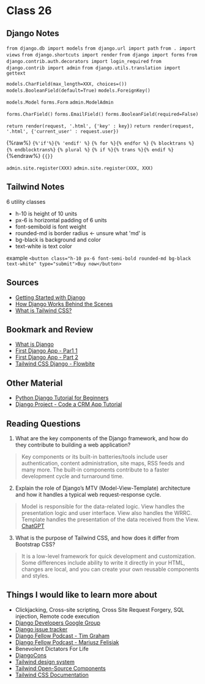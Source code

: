 # Class 26

## Django Notes
`from django.db import models`
`from django.url import path`
`from . import views`
`from django.shortcuts import render`
`from django import forms`
`from django.contrib.auth.decorators import login_required`
`from django.contrib import admin`
`from django.utils.translation import gettext`

`models.CharField(max_length=XXX, choices=())`
`models.BooleanField(default=True)`
`models.ForeignKey()`

`models.Model`
`forms.Form`
`admin.ModelAdmin`

`forms.CharField()`
`forms.EmailField()`
`forms.BooleanField(required=False)`

`return render(request, '.html', {'key' : key})`
`return render(request, '.html', {'current_user' : request.user})`

{%raw%}
`{%'if'%}{% 'endif' %}` 
`{% for %}{% endfor %}`
`{% blocktrans %}{% endblocktrans%}`
`{% plural %}`
`{% if %}{% trans %}{% endif %}` 
{%endraw%}
`{{}}` 

`admin.site.register(XXX)`
`admin.site.register(XXX, XXX)`

## Tailwind Notes
6 utility classes 
- h-10 is height of 10 units
- px-6 is horizontal padding of 6 units
- font-semibold is font weight
- rounded-md is border radius <- unsure what 'md' is
- bg-black is background and color
- text-white is text color

example `<button class="h-10 px-6 font-semi-bold rounded-md bg-black text-white" type="submit">Buy now</button>`

## Sources
- [Getting Started with Django](https://www.djangoproject.com/start/)
- [How Django Works Behind the Scenes](https://wsvincent.com/how-django-works-behind-the-scenes/)
- [What is Tailwind CSS?](https://blog.hubspot.com/website/what-is-tailwind-css)

## Bookmark and Review
- [What is Django](https://developer.mozilla.org/en-US/docs/Learn/Server-side/Django/Introduction)
- [First Django App - Par1 1](https://docs.djangoproject.com/en/4.1/intro/tutorial01/)
- [First Django App - Part 2](https://docs.djangoproject.com/en/4.1/intro/tutorial02/)
- [Tailwind CSS Django - Flowbite](https://flowbite.com/docs/getting-started/django/)

## Other Material
- [Python Django Tutorial for Beginners](https://www.youtube.com/watch?v=rHux0gMZ3Eg&t=812s)
- [Django Project - Code a CRM App Tutorial](https://www.youtube.com/watch?v=t10QcFx7d5k&t=11s)

## Reading Questions

1. What are the key components of the Django framework, and how do they contribute to building a web application?
> Key components or its built-in batteries/tools include user authentication, content administration, site maps, RSS feeds and many more. The built-in components contribute to a faster development cycle and turnaround time. 
2. Explain the role of Django’s MTV (Model-View-Template) architecture and how it handles a typical web request-response cycle.
> Model is responsible for the data-related logic. View handles the presentation logic and user interface. View also handles the WRRC. Template handles the presentation of the data received from the View. [ChatGPT](https://chat.openai.com/c/27245498-384e-424b-8dcd-92259949105b)
3. What is the purpose of Tailwind CSS, and how does it differ from Bootstrap CSS?
> It is a low-level framework for quick development and customization. Some differences include ability to write it directly in your HTML, changes are local, and you can create your own reusable components and styles.

## Things I would like to learn more about
- Clickjacking, Cross-site scripting, Cross Site Request Forgery, SQL injection, Remote code execution
- [Django Developers Google Group](https://groups.google.com/g/django-developers)
- [Django issue tracker](https://code.djangoproject.com/query)
- [Django Fellow Podcast - Tim Graham](https://djangochat.com/episodes/django-fellow-tim-graham)
- [Django Fellow Podcast - Mariusz Felisiak](https://djangochat.com/episodes/django-fellow-mariusz-felisiak)
- Benevolent Dictators For Life
- [DjangoCons](https://2019.djangocon.us/)
- [Tailwind design system](https://blog.hubspot.com/website/design-system?hubs_content=blog.hubspot.com%2Fwebsite%2Fwhat-is-tailwind-css&hubs_content-cta=design%20system)
- [Tailwind Open-Source Components](https://tailwindcomponents.com/)
- [Tailwind CSS Documentation](https://tailwindcss.com/docs/customizing-colors)